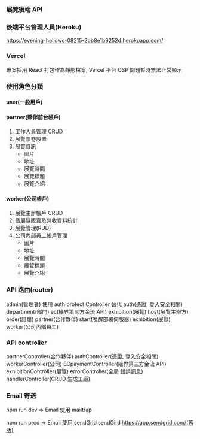 ### 展覽後端 API

### 後端平台管理人員(Heroku)

https://evening-hollows-08215-2bb8e1b9252d.herokuapp.com/

### Vercel

專案採用 React 打包作為靜態檔案, Vercel 平台 CSP 問題暫時無法正常顯示

### 使用角色分類

#### user(一般用戶)

#### partner(夥伴前台帳戶)

1. 工作人員管理 CRUD
2. 展覽票卷設置
3. 展覽資訊
   - 圖片
   - 地址
   - 展覽時間
   - 展覽標題
   - 展覽介紹

#### worker(公司帳戶)

1. 展覽主辦帳戶 CRUD
2. 個展覽販賣及營收資料統計
3. 展覽管理(RUD)
4. 公司內部員工帳戶管理
   - 圖片
   - 地址
   - 展覽時間
   - 展覽標題
   - 展覽介紹

### API 路由(router)

admin(管理者) 使用 auth protect Controller 替代
auth(憑證, 登入安全相關)
department(部門)
ec(綠界第三方金流 API)
exhibition(展覽)
host(展覽主辦方)
order(訂單)
partner(合作夥伴)
start(喚醒部署伺服器)
exhibition(展覽)
worker(公司內部員工)

### API controller

partnerController(合作夥伴)
authController(憑證, 登入安全相關)
workerController(公司)
ECpaymentController(綠界第三方金流 API)
exhibitionController(展覽)
errorController(全局 錯誤訊息)
handlerController(CRUD 生成工廠)

### Email 寄送

npm run dev => Email 使用 mailtrap

npm run prod => Email 使用 sendGrid
sendGird https://app.sendgrid.com/(舊版)
